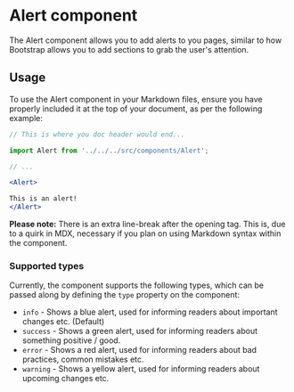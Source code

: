 # Alert component

The Alert component allows you to add alerts to you pages, similar to how Bootstrap allows you to add sections to grab the user's attention.

## Usage

To use the Alert component in your Markdown files, ensure you have properly included it at the top of your document, as per the following example:

```jsx
// This is where you doc header would end...

import Alert from '../../../src/components/Alert';

// ...

<Alert>

This is an alert!
</Alert>
```

**Please note:** There is an extra line-break after the opening tag. This is, due to a quirk in MDX, necessary if you plan on using Markdown syntax within the component.

### Supported types

Currently, the component supports the following types, which can be passed along by defining the `type` property on the component:

* `info` - Shows a blue alert, used for informing readers about important changes etc. (Default)
* `success` - Shows a green alert, used for informing readers about something positive / good.
* `error` - Shows a red alert, used for informing readers about bad practices, common mistakes etc.
* `warning` - Shows a yellow alert, used for informing readers about upcoming changes etc.

